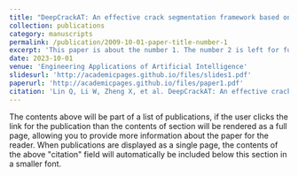 ```yaml
---
title: "DeepCrackAT: An effective crack segmentation framework based on learning multi-scale crack features"
collection: publications
category: manuscripts
permalink: /publication/2009-10-01-paper-title-number-1
excerpt: 'This paper is about the number 1. The number 2 is left for future work.'
date: 2023-10-01
venue: 'Engineering Applications of Artificial Intelligence'
slidesurl: 'http://academicpages.github.io/files/slides1.pdf'
paperurl: 'http://academicpages.github.io/files/paper1.pdf'
citation: 'Lin Q, Li W, Zheng X, et al. DeepCrackAT: An effective crack segmentation framework based on learning multi-scale crack features[J]. Engineering Applications of Artificial Intelligence, 2023, 126: 106876.'
---
```


The contents above will be part of a list of publications, if the user clicks the link for the publication than the contents of section will be rendered as a full page, allowing you to provide more information about the paper for the reader. When publications are displayed as a single page, the contents of the above "citation" field will automatically be included below this section in a smaller font.
